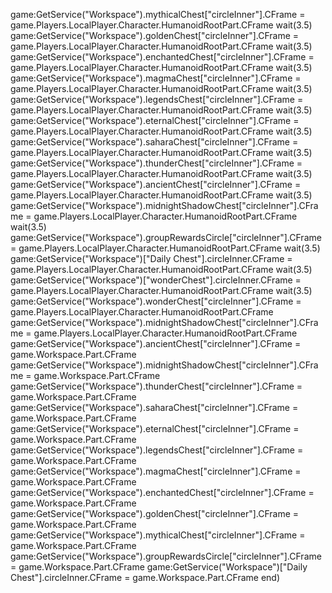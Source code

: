 game:GetService("Workspace").mythicalChest["circleInner"].CFrame = game.Players.LocalPlayer.Character.HumanoidRootPart.CFrame
wait(3.5)
game:GetService("Workspace").goldenChest["circleInner"].CFrame = game.Players.LocalPlayer.Character.HumanoidRootPart.CFrame
wait(3.5)
game:GetService("Workspace").enchantedChest["circleInner"].CFrame = game.Players.LocalPlayer.Character.HumanoidRootPart.CFrame
wait(3.5)
game:GetService("Workspace").magmaChest["circleInner"].CFrame = game.Players.LocalPlayer.Character.HumanoidRootPart.CFrame
wait(3.5)
game:GetService("Workspace").legendsChest["circleInner"].CFrame = game.Players.LocalPlayer.Character.HumanoidRootPart.CFrame
wait(3.5)
game:GetService("Workspace").eternalChest["circleInner"].CFrame = game.Players.LocalPlayer.Character.HumanoidRootPart.CFrame
wait(3.5)
game:GetService("Workspace").saharaChest["circleInner"].CFrame = game.Players.LocalPlayer.Character.HumanoidRootPart.CFrame
wait(3.5)
game:GetService("Workspace").thunderChest["circleInner"].CFrame = game.Players.LocalPlayer.Character.HumanoidRootPart.CFrame
wait(3.5)
game:GetService("Workspace").ancientChest["circleInner"].CFrame = game.Players.LocalPlayer.Character.HumanoidRootPart.CFrame
wait(3.5)
game:GetService("Workspace").midnightShadowChest["circleInner"].CFrame = game.Players.LocalPlayer.Character.HumanoidRootPart.CFrame
wait(3.5)
game:GetService("Workspace").groupRewardsCircle["circleInner"].CFrame = game.Players.LocalPlayer.Character.HumanoidRootPart.CFrame
wait(3.5)
game:GetService("Workspace")["Daily Chest"].circleInner.CFrame = game.Players.LocalPlayer.Character.HumanoidRootPart.CFrame
wait(3.5)
game:GetService("Workspace")["wonderChest"].circleInner.CFrame = game.Players.LocalPlayer.Character.HumanoidRootPart.CFrame
wait(3.5)
game:GetService("Workspace").wonderChest["circleInner"].CFrame = game.Players.LocalPlayer.Character.HumanoidRootPart.CFrame
game:GetService("Workspace").midnightShadowChest["circleInner"].CFrame = game.Players.LocalPlayer.Character.HumanoidRootPart.CFrame
game:GetService("Workspace").ancientChest["circleInner"].CFrame = game.Workspace.Part.CFrame
game:GetService("Workspace").midnightShadowChest["circleInner"].CFrame = game.Workspace.Part.CFrame
game:GetService("Workspace").thunderChest["circleInner"].CFrame = game.Workspace.Part.CFrame
game:GetService("Workspace").saharaChest["circleInner"].CFrame = game.Workspace.Part.CFrame
game:GetService("Workspace").eternalChest["circleInner"].CFrame = game.Workspace.Part.CFrame
game:GetService("Workspace").legendsChest["circleInner"].CFrame = game.Workspace.Part.CFrame
game:GetService("Workspace").magmaChest["circleInner"].CFrame = game.Workspace.Part.CFrame
game:GetService("Workspace").enchantedChest["circleInner"].CFrame = game.Workspace.Part.CFrame
game:GetService("Workspace").goldenChest["circleInner"].CFrame = game.Workspace.Part.CFrame
game:GetService("Workspace").mythicalChest["circleInner"].CFrame = game.Workspace.Part.CFrame
game:GetService("Workspace").groupRewardsCircle["circleInner"].CFrame = game.Workspace.Part.CFrame
game:GetService("Workspace")["Daily Chest"].circleInner.CFrame = game.Workspace.Part.CFrame
end)
